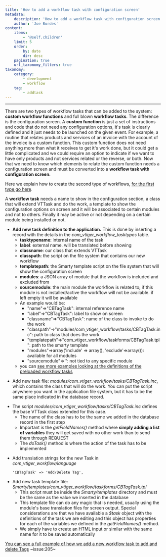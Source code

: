```yaml
---
title: 'How to add a workflow task with configuration screen'
metadata:
    description: 'How to add a workflow task with configuration screen'
    author: 'Joe Bordes'
content:
    items:
        - '@self.children'
    limit: 5
    order:
        by: date
        dir: desc
    pagination: true
    url_taxonomy_filters: true
taxonomy:
    category:
        - development
        - workflow
    tag:
        - addtask
---
```

---

There are two types of workflow tasks that can be added to the system:
**custom workflow functions** and full blown **workflow tasks**. The
difference is the configuration screen. A **custom function** is just a
set of instructions and code that do not need any configuration options,
it's task is clearly defined and it just needs to be launched on the
given event. For example, a routine that relates products and services
of an invoice with the account of the invoice is a custom function. This
custom function does not need anything more than what it receives to get
it's work done, but it could get a little complicated and we could
require an option to indicate if we want to have only products and not
services related or the reverse, or both. Now that we need to know which
elements to relate the custom function needs a configuration screen and
must be converted into a **workflow task with configuration screen**.

Here we explain how to create the second type of workflows, [for the first type go here](http://localhost/coreBOSDocumentation/developer-guide/development%20framework/develtutorials/addworkflowfunction).

A **workflow task** needs a name to show in the configuration section, a
class that will extend VTTask and do the work, a template to show the
configuration options on screen and it will be associated to certain
modules and not to others. Finally it may be active or not depending on
a certain module being installed or not.

-   **Add new task definition to the application.** This is done by
    inserting a record with the details in the
    *com\_vtiger\_workflow\_tasktypes* table.
    -   **tasktypename**: internal name of the task
    -   **label**: external name. will be translated before showing
    -   **classname**: our class that extends VTTask
    -   **classpath**: the script on the file system that contains our
        new workflow
    -   **templatepath**: the Smarty template script on the file system
        that will show the configuration screen
    -   **modules**: a JSON array of module that the workflow is
        included and excluded from
    -   **sourcemodule**: the main module the workflow is related to, if
        this module is not installed/active the workflow will not be
        available. if left empty it will be available
    -   An example would be:
        -   "name"=&gt;"CBTagTask": internal reference name
        -   "label"=&gt;"CBTagTask": label to show on screen
        -   "classname"=&gt;"CBTagTask": name of the class to invoke to
            do the work
        -   "classpath"=&gt;"modules/com\_vtiger\_workflow/tasks/CBTagTask.inc":
            path to class that does the work
        -   "templatepath"=&gt;"com\_vtiger\_workflow/taskforms/CBTagTask.tpl":
            path to the smarty template
        -   "modules"=&gt;array('include' =&gt; array(),
            'exclude'=&gt;array()): available for all modules
        -   "sourcemodule"=&gt;'': not tied to any specific module
    -   you can [see more examples looking at the definitions of the preloaded workflow tasks](https://github.com/tsolucio/corebos/blob/master/build/changeSets/create_workflow_taskstype.php)

<!-- -->

-   Add new task file:
    *modules/com\_vtiger\_workflow/tasks/CBTagTask.inc*, which contains
    the class that will do the work. You can put the script anywhere you
    want in the application file system, but it has to be the same place
    indicated in the database record.

<!-- -->

-   The script *modules/com\_vtiger\_workflow/tasks/CBTagTask.inc*
    defines the base VTTask class extended for this case.
    -   The name of the class has to be the same we added in the
        database record in the first step
    -   Important is the *getFieldNames()* method where **simply adding
        a list of variables** they will get saved with no other work
        than to send them through REQUEST
    -   The *doTask()* method is where the action of the task has to be
        implemented

<!-- -->

-   Add translation strings for the new Task in
    *com\_vtiger\_workflow/language*
    ```
    'CBTagTask' => 'Add/Delete Tag',
    ```
<!-- -->

-   Add new task template file:
    *Smarty/templates/com\_vtiger\_workflow/taskforms/CBTagTask.tpl*
    -   This script must be inside the *Smarty/templates* directory and
        must be the same as the value we inserted in the database
    -   This template file can do any magic that is needed, usually
        using the module's base translation files for screen output.
        Special considerations are that we have available a *$task*
        object with the definitions of the task we are editing and this
        object has properties for each of the variables we defined in
        the *getFieldNames()* method.
    -   We simply have to create an HTML input or similar with the same
        name for it to be saved automatically

[You can see a full example of how we add a new workflow task to add and delete Tags](https://github.com/tsolucio/corebos/commit/ee0ef68abec95ffbd45dc382096cb7372645f0e2)
~issue:205~
